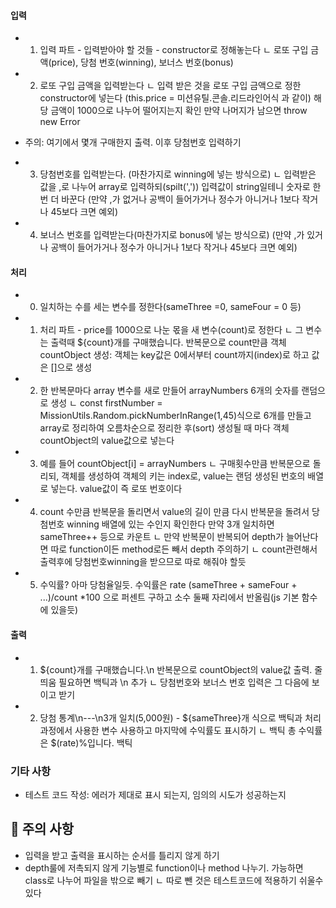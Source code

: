 #### 입력

- 1. 입력 파트 - 입력받아야 할 것들 - constructor로 정해놓는다
ㄴ 로또 구입 금액(price), 당첨 번호(winning), 보너스 번호(bonus)
- 2. 로또 구입 금액을 입력받는다
ㄴ 입력 받은 것을 로또 구입 금액으로 정한 constructor에 넣는다
(this.price = 미션유틸.콘솔.리드라인어식 과 같이)
해당 금액이 1000으로 나누어 떨어지는지 확인 만약 나머지가 남으면 throw new Error

- 주의: 여기에서 몇개 구매한지 출력. 이후 당첨번호 입력하기

- 3. 당첨번호를 입력받는다. (마찬가지로 winning에 넣는 방식으로)
ㄴ 입력받은 값을 ,로 나누어 array로 입력하되(spilt(',')) 입력값이 string일테니 숫자로 한번 더 바꾼다
(만약 ,가 없거나 공백이 들어가거나 정수가 아니거나 1보다 작거나 45보다 크면 예외)
- 4. 보너스 번호를 입력받는다(마찬가지로 bonus에 넣는 방식으로)
(만약 ,가 있거나 공백이 들어가거나 정수가 아니거나 1보다 작거나 45보다 크면 예외)

#### 처리
- 0. 일치하는 수를 세는 변수를 정한다(sameThree =0, sameFour = 0 등)
- 1. 처리 파트 - price를 1000으로 나눈 몫을 새 변수(count)로 정한다
ㄴ 그 변수는 출력때 ${count}개를 구매했습니다.
반복문으로 count만큼 객체countObject 생성: 객체는 key값은 0에서부터 count까지(index)로 하고 값은 []으로 생성
- 2. 한 반복문마다 array 변수를 새로 만들어 arrayNumbers 6개의 숫자를 랜덤으로 생성
ㄴ const firstNumber = MissionUtils.Random.pickNumberInRange(1,45)식으로 6개를 만들고 array로 정리하여 오름차순으로 정리한 후(sort) 생성될 때 마다 객체countObject의 value값으로 넣는다
- 3. 예를 들어 countObject[i] = arrayNumbers
ㄴ 구매횟수만큼 반복문으로 돌리되, 객체를 생성하여 객체의 키는 index로, value는 랜덤 생성된 번호의 배열로 넣는다. value값이 즉 로또 번호이다


- 4. count 수만큼 반복문을 돌리면서 value의 길이 만큼 다시 반복문을 돌려서 당첨번호 winning 배열에 있는 수인지 확인한다 만약 3개 일치하면 sameThree++ 등으로 카운트
ㄴ 만약 반복문이 반복되어 depth가 늘어난다면 따로 function이든 method로든 빼서 depth 주의하기
ㄴ count관련해서 출력후에 당첨번호winning을 받으므로 따로 해줘야 할듯
 - 5. 수익률? 아마 당첨율일듯. 수익률은 rate (sameThree + sameFour + ...)/count *100 으로 퍼센트 구하고 소수 둘째 자리에서 반올림(js 기본 함수에 있을듯)

#### 출력
- 1. ${count}개를 구매했습니다.\n 반복문으로 countObject의 value값 출력. 줄 띄움 필요하면 백틱과 \n 추가
ㄴ 당첨번호와 보너스 번호 입력은 그 다음에 보이고 받기
- 2. 당첨 통계\n---\n3개 일치(5,000원) - ${sameThree}개 식으로 백틱과 처리과정에서 사용한 변수 사용하고 마지막에 수익률도 표시하기
ㄴ 백틱 총 수익률은 $(rate)%입니다. 백틱

### 기타 사항
- 테스트 코드 작성: 에러가 제대로 표시 되는지, 임의의 시도가 성공하는지

## 🚨 주의 사항

- 입력을 받고 출력을 표시하는 순서를 틀리지 않게 하기
- depth룰에 저촉되지 않게 기능별로 function이나 method 나누기. 가능하면 class로 나누어 파일을 밖으로 빼기
ㄴ 따로 뺀 것은 테스트코드에 적용하기 쉬울수 있다
